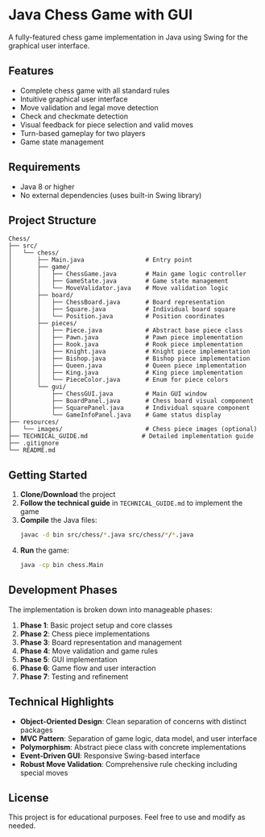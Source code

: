 # Java Chess Game with GUI

A fully-featured chess game implementation in Java using Swing for the graphical user interface.

## Features

-   Complete chess game with all standard rules
-   Intuitive graphical user interface
-   Move validation and legal move detection
-   Check and checkmate detection
-   Visual feedback for piece selection and valid moves
-   Turn-based gameplay for two players
-   Game state management

## Requirements

-   Java 8 or higher
-   No external dependencies (uses built-in Swing library)

## Project Structure

```
Chess/
├── src/
│   └── chess/
│       ├── Main.java                 # Entry point
│       ├── game/
│       │   ├── ChessGame.java        # Main game logic controller
│       │   ├── GameState.java        # Game state management
│       │   └── MoveValidator.java    # Move validation logic
│       ├── board/
│       │   ├── ChessBoard.java       # Board representation
│       │   ├── Square.java           # Individual board square
│       │   └── Position.java         # Position coordinates
│       ├── pieces/
│       │   ├── Piece.java            # Abstract base piece class
│       │   ├── Pawn.java             # Pawn piece implementation
│       │   ├── Rook.java             # Rook piece implementation
│       │   ├── Knight.java           # Knight piece implementation
│       │   ├── Bishop.java           # Bishop piece implementation
│       │   ├── Queen.java            # Queen piece implementation
│       │   ├── King.java             # King piece implementation
│       │   └── PieceColor.java       # Enum for piece colors
│       └── gui/
│           ├── ChessGUI.java         # Main GUI window
│           ├── BoardPanel.java       # Chess board visual component
│           ├── SquarePanel.java      # Individual square component
│           └── GameInfoPanel.java    # Game status display
├── resources/
│   └── images/                       # Chess piece images (optional)
├── TECHNICAL_GUIDE.md               # Detailed implementation guide
├── .gitignore
└── README.md
```

## Getting Started

1. **Clone/Download** the project
2. **Follow the technical guide** in `TECHNICAL_GUIDE.md` to implement the game
3. **Compile** the Java files:
    ```bash
    javac -d bin src/chess/*.java src/chess/*/*.java
    ```
4. **Run** the game:
    ```bash
    java -cp bin chess.Main
    ```

## Development Phases

The implementation is broken down into manageable phases:

1. **Phase 1**: Basic project setup and core classes
2. **Phase 2**: Chess piece implementations
3. **Phase 3**: Board representation and management
4. **Phase 4**: Move validation and game rules
5. **Phase 5**: GUI implementation
6. **Phase 6**: Game flow and user interaction
7. **Phase 7**: Testing and refinement

## Technical Highlights

-   **Object-Oriented Design**: Clean separation of concerns with distinct packages
-   **MVC Pattern**: Separation of game logic, data model, and user interface
-   **Polymorphism**: Abstract piece class with concrete implementations
-   **Event-Driven GUI**: Responsive Swing-based interface
-   **Robust Move Validation**: Comprehensive rule checking including special moves

## License

This project is for educational purposes. Feel free to use and modify as needed.
